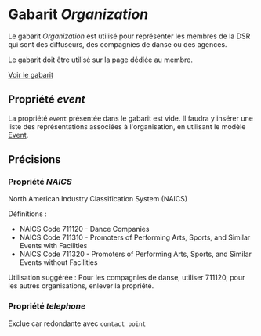 # Gabarit _Organization_

Le gabarit _Organization_ est utilisé pour représenter les membres de la DSR qui sont des diffuseurs, des compagnies de danse ou des agences.

Le gabarit doit être utilisé sur la page dédiée au membre.

[Voir le gabarit](organization.json)


## Propriété _event_

La propriété `event` présentée dans le gabarit est vide. Il faudra y insérer une liste des représentations associées à l'organisation, en utilisant le modèle [Event](../Event).

## Précisions

### Propriété _NAICS_

North American Industry Classification System (NAICS)

Définitions :
- NAICS Code 711120 - Dance Companies
- NAICS Code 711310 - Promoters of Performing Arts, Sports, and Similar Events with Facilities
- NAICS Code 711320 - Promoters of Performing Arts, Sports, and Similar Events without Facilities

Utilisation suggérée :
Pour les compagnies de danse, utiliser 711120, pour les autres organisations, enlever la propriété.

### Propriété _telephone_

Exclue car redondante avec ``contact point``
